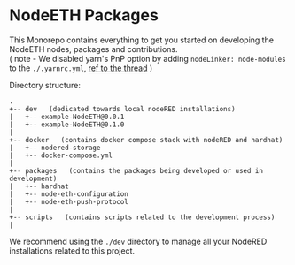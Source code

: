# NodeETH Packages

This Monorepo contains everything to get you started on developing the NodeETH nodes, packages and contributions. \
( note - We disabled yarn's PnP option by adding `nodeLinker: node-modules` to the `./.yarnrc.yml`, [ref to the  thread](https://stackoverflow.com/questions/60012394/how-to-turn-off-yarn2-pnp) )

Directory structure:
```
.
+-- dev   (dedicated towards local nodeRED installations)
|   +-- example-NodeETH@0.0.1
|   +-- example-NodeETH@0.1.0
|
+-- docker   (contains docker compose stack with nodeRED and hardhat)
|   +-- nodered-storage
|   +-- docker-compose.yml
|
+-- packages   (contains the packages being developed or used in development)
|   +-- hardhat
|   +-- node-eth-configuration
|   +-- node-eth-push-protocol
|
+-- scripts   (contains scripts related to the development process)
|
```

We recommend using the `./dev` directory to manage all your NodeRED installations related to this project.